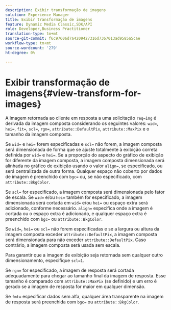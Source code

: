 ```yaml
---
description: Exibir transformação de imagens
solution: Experience Manager
title: Exibir transformação de imagens
feature: Dynamic Media Classic,SDK/API
role: Developer,Business Practitioner
translation-type: tm+mt
source-git-commit: f6c97606d7a4209427316d7367013ad9585a5cae
workflow-type: tm+mt
source-wordcount: '279'
ht-degree: 0%

---
```



# Exibir transformação de imagens{#view-transform-for-images}

A imagem retornada ao cliente em resposta a uma solicitação `req=img` é derivada da imagem composta considerando os seguintes valores: `wid=`, `hei=`, `fit=`, `scl=`, `rgn=`, `attribute::DefaultPix`, `attribute::MaxPix` e o tamanho da imagem composta.

Se `wid=` e `hei=` forem especificadas e `scl=` não forem, a imagem composta será dimensionada de forma que se ajuste totalmente à exibição correta definida por `wid=` e `hei=`. Se a proporção do aspecto do gráfico de exibição for diferente da imagem composta, a imagem composta dimensionada será alinhada no gráfico de exibição usando o valor `align=`, se especificado, ou será centralizada de outra forma. Qualquer espaço não coberto por dados de imagem é preenchido com `bgc=` ou, se não especificado, com `attribute::BkgColor`.

Se `scl=` for especificado, a imagem composta será dimensionada pelo fator de escala. Se `wid=` e/ou `hei=` também for especificado, a imagem dimensionada será cortada em `wid=` e/ou `hei=` ou espaço extra será adicionado, conforme necessário. `align=` especifica onde a imagem é cortada ou o espaço extra é adicionado, e qualquer espaço extra é preenchido com  `bgc=` ou  `attribute::BkgColor`.

Se `wid=`, `hei=` ou `scl=` não forem especificadas e se a largura ou altura da imagem composta exceder `attribute::DefaultPix`, a imagem composta será dimensionada para não exceder `attribute::DefaultPix`. Caso contrário, a imagem composta será usada sem escala.

Para garantir que a imagem de exibição seja retornada sem qualquer outro dimensionamento, especifique `scl=1`.

Se `rgn=` for especificado, a imagem de resposta será cortada adequadamente para chegar ao tamanho final da imagem de resposta. Esse tamanho é comparado com `attribute::MaxPix` (se definido) e um erro é gerado se a imagem de resposta for maior em qualquer dimensão.

Se `fmt=` especificar dados sem alfa, qualquer área transparente na imagem de resposta será preenchida com `bgc=` ou `attribute::BkgColor`.
